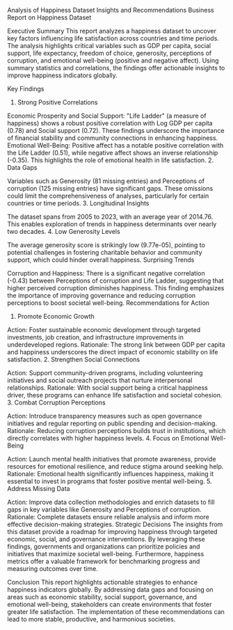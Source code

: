 Analysis of Happiness
Dataset Insights and Recommendations
Business Report on Happiness Dataset

Executive Summary
This report analyzes a happiness dataset to uncover key factors influencing life satisfaction across countries and time periods. The analysis highlights critical variables such as GDP per capita, social support, life expectancy, freedom of choice, generosity, perceptions of corruption, and emotional well-being (positive and negative affect). Using summary statistics and correlations, the findings offer actionable insights to improve happiness indicators globally.

Key Findings

1. Strong Positive Correlations

Economic Prosperity and Social Support: "Life Ladder" (a measure of happiness) shows a robust positive correlation with Log GDP per capita (0.78) and Social support (0.72). These findings underscore the importance of financial stability and community connections in enhancing happiness.
Emotional Well-Being: Positive affect has a notable positive correlation with the Life Ladder (0.51), while negative affect shows an inverse relationship (-0.35). This highlights the role of emotional health in life satisfaction.
2. Data Gaps

Variables such as Generosity (81 missing entries) and Perceptions of corruption (125 missing entries) have significant gaps. These omissions could limit the comprehensiveness of analyses, particularly for certain countries or time periods.
3. Longitudinal Insights

The dataset spans from 2005 to 2023, with an average year of 2014.76. This enables exploration of trends in happiness determinants over nearly two decades.
4. Low Generosity Levels

The average generosity score is strikingly low (9.77e-05), pointing to potential challenges in fostering charitable behavior and community support, which could hinder overall happiness.
Surprising Trends

Corruption and Happiness: There is a significant negative correlation (-0.43) between Perceptions of corruption and Life Ladder, suggesting that higher perceived corruption diminishes happiness. This finding emphasizes the importance of improving governance and reducing corruption perceptions to boost societal well-being.
Recommendations for Action

1. Promote Economic Growth

Action: Foster sustainable economic development through targeted investments, job creation, and infrastructure improvements in underdeveloped regions.
Rationale: The strong link between GDP per capita and happiness underscores the direct impact of economic stability on life satisfaction.
2. Strengthen Social Connections

Action: Support community-driven programs, including volunteering initiatives and social outreach projects that nurture interpersonal relationships.
Rationale: With social support being a critical happiness driver, these programs can enhance life satisfaction and societal cohesion.
3. Combat Corruption Perceptions

Action: Introduce transparency measures such as open governance initiatives and regular reporting on public spending and decision-making.
Rationale: Reducing corruption perceptions builds trust in institutions, which directly correlates with higher happiness levels.
4. Focus on Emotional Well-Being

Action: Launch mental health initiatives that promote awareness, provide resources for emotional resilience, and reduce stigma around seeking help.
Rationale: Emotional health significantly influences happiness, making it essential to invest in programs that foster positive mental well-being.
5. Address Missing Data

Action: Improve data collection methodologies and enrich datasets to fill gaps in key variables like Generosity and Perceptions of corruption.
Rationale: Complete datasets ensure reliable analysis and inform more effective decision-making strategies.
Strategic Decisions
The insights from this dataset provide a roadmap for improving happiness through targeted economic, social, and governance interventions. By leveraging these findings, governments and organizations can prioritize policies and initiatives that maximize societal well-being. Furthermore, happiness metrics offer a valuable framework for benchmarking progress and measuring outcomes over time.

Conclusion
This report highlights actionable strategies to enhance happiness indicators globally. By addressing data gaps and focusing on areas such as economic stability, social support, governance, and emotional well-being, stakeholders can create environments that foster greater life satisfaction. The implementation of these recommendations can lead to more stable, productive, and harmonious societies.
